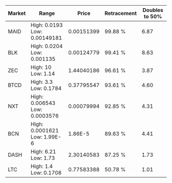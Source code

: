 | Market | Range | Price| Retracement | Doubles to 50% |
| --- | --- | --- | --- | --- |
| MAID | High: 0.0193<br />Low: 0.00149181 | 0.00151399 | 99.88 % | 6.87 |
| BLK | High: 0.0204<br />Low: 0.001135 | 0.00124779 | 99.41 % | 8.63 |
| ZEC | High: 10<br />Low: 1.14 | 1.44040186 | 96.61 % | 3.87 |
| BTCD | High: 3.3<br />Low: 0.1784 | 0.37795547 | 93.61 % | 4.60 |
| NXT | High: 0.006543<br />Low: 0.0003576 | 0.00079994 | 92.85 % | 4.31 |
| BCN | High: 0.0001621<br />Low: 1.99E-6 | 1.86E-5 | 89.63 % | 4.41 |
| DASH | High: 6.21<br />Low: 1.73 | 2.30140583 | 87.25 % | 1.73 |
| LTC | High: 1.4<br />Low: 0.1708 | 0.77583388 | 50.78 % | 1.01 |
